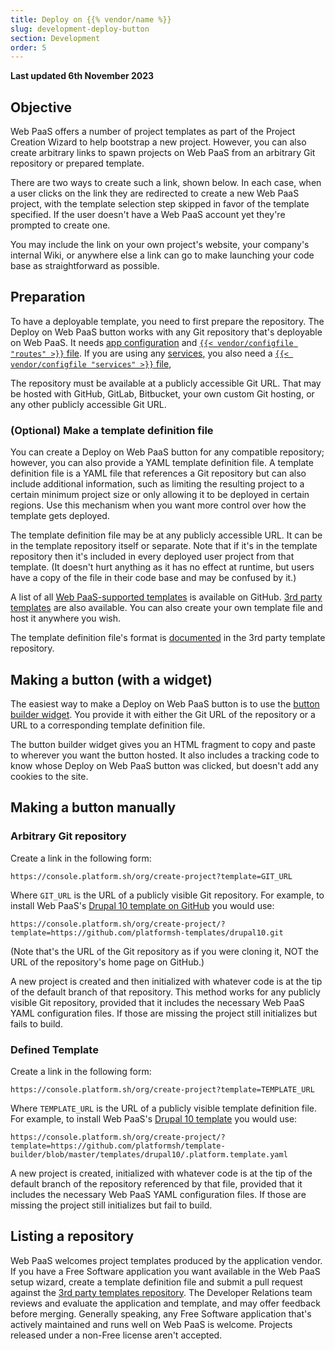 ```yaml
---
title: Deploy on {{% vendor/name %}}
slug: development-deploy-button
section: Development
order: 5
---
```


**Last updated 6th November 2023**



## Objective  

Web PaaS offers a number of project templates as part of the Project Creation Wizard to help bootstrap a new project.
However, you can also create arbitrary links to spawn projects on Web PaaS from an arbitrary Git repository or prepared template.

There are two ways to create such a link, shown below.
In each case, when a user clicks on the link they are redirected to create a new Web PaaS project,
with the template selection step skipped in favor of the template specified.
If the user doesn't have a Web PaaS account yet they're prompted to create one.

You may include the link on your own project's website, your company's internal Wiki,
or anywhere else a link can go to make launching your code base as straightforward as possible.

## Preparation

To have a deployable template, you need to first prepare the repository.
The Deploy on Web PaaS button works with any Git repository that's deployable on Web PaaS.
It needs [app configuration](../create-apps/_index.md)
and [`{{< vendor/configfile "routes" >}}` file](../define-routes/_index.md).
If you are using any [services](../add-services/_index.md),
you also need a [`{{< vendor/configfile "services" >}}` file](../add-services/_index.md),

The repository must be available at a publicly accessible Git URL.
That may be hosted with GitHub, GitLab, Bitbucket, your own custom Git hosting,
or any other publicly accessible Git URL.

### (Optional) Make a template definition file

You can create a Deploy on Web PaaS button for any compatible repository;
however, you can also provide a YAML template definition file.
A template definition file is a YAML file that references a Git repository but can also include additional information,
such as limiting the resulting project to a certain minimum project size or only allowing it to be deployed in certain regions.
Use this mechanism when you want more control over how the template gets deployed.

The template definition file may be at any publicly accessible URL.
It can be in the template repository itself or separate.
Note that if it's in the template repository then it's included in every deployed user project from that template.
(It doesn't hurt anything as it has no effect at runtime,
but users have a copy of the file in their code base and may be confused by it.)

A list of all [Web PaaS-supported templates](https://github.com/platformsh/template-builder/tree/master/templates) is available on GitHub.
[3rd party templates](https://github.com/platformsh/templates-external/) are also available.
You can also create your own template file and host it anywhere you wish.

The template definition file's format is [documented](https://github.com/platformsh/templates-external/blob/master/template-definition.yaml)
in the 3rd party template repository.

## Making a button (with a widget)

The easiest way to make a Deploy on Web PaaS button is to use the [button builder widget](https://platform.sh/deploy/).
You provide it with either the Git URL of the repository or a URL to a corresponding template definition file.

The button builder widget gives you an HTML fragment to copy and paste to wherever you want the button hosted.
It also includes a tracking code to know whose Deploy on Web PaaS button was clicked, but doesn't add any cookies to the site.

## Making a button manually

### Arbitrary Git repository

Create a link in the following form:

```text
https://console.platform.sh/org/create-project?template=GIT_URL
```

Where `GIT_URL` is the URL of a publicly visible Git repository.
For example, to install Web PaaS's [Drupal 10 template on GitHub](https://github.com/platformsh-templates/drupal10) you would use:

```text
https://console.platform.sh/org/create-project/?template=https://github.com/platformsh-templates/drupal10.git
```

(Note that's the URL of the Git repository as if you were cloning it, NOT the URL of the repository's home page on GitHub.)

A new project is created and then initialized with whatever code is at the tip of the default branch of that repository.
This method works for any publicly visible Git repository,
provided that it includes the necessary Web PaaS YAML configuration files.
If those are missing the project still initializes but fails to build.

### Defined Template

Create a link in the following form:

```text
https://console.platform.sh/org/create-project?template=TEMPLATE_URL
```

Where `TEMPLATE_URL` is the URL of a publicly visible template definition file.
For example, to install Web PaaS's [Drupal 10 template](https://github.com/platformsh-templates/drupal10) you would use:

```text
https://console.platform.sh/org/create-project/?template=https://github.com/platformsh/template-builder/blob/master/templates/drupal10/.platform.template.yaml
```

A new project is created, initialized with whatever code is at the tip of the default branch of the repository referenced by that file,
provided that it includes the necessary Web PaaS YAML configuration files.
If those are missing the project still initializes but fail to build.

## Listing a repository

Web PaaS welcomes project templates produced by the application vendor.
If you have a Free Software application you want available in the Web PaaS setup wizard,
create a template definition file and submit a pull request against the [3rd party templates repository](https://github.com/platformsh/templates-external/).
The Developer Relations team reviews and evaluate the application and template, and may offer feedback before merging.
Generally speaking, any Free Software application that's actively maintained and runs well on Web PaaS is welcome.
Projects released under a non-Free license aren't accepted.
